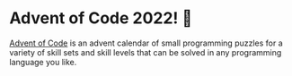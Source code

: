 # Advent of Code 2022! 🎄

[Advent of Code](https://adventofcode.com) is an advent calendar of small programming puzzles for a variety of skill sets and skill levels that can be solved in any programming language you like.
